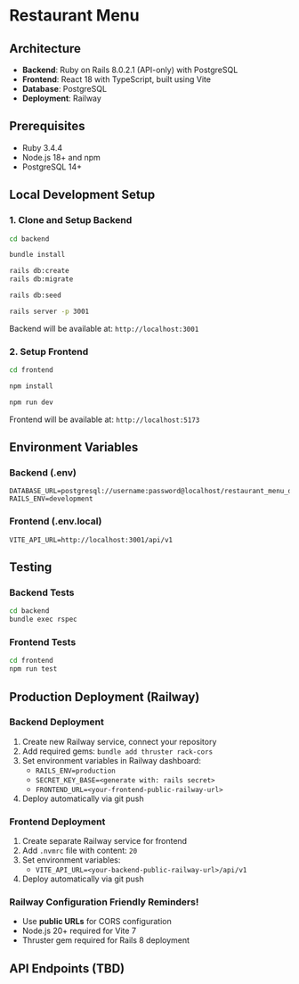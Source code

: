 # Restaurant Menu

## Architecture

- **Backend**: Ruby on Rails 8.0.2.1 (API-only) with PostgreSQL
- **Frontend**: React 18 with TypeScript, built using Vite
- **Database**: PostgreSQL
- **Deployment**: Railway

## Prerequisites

- Ruby 3.4.4
- Node.js 18+ and npm
- PostgreSQL 14+

## Local Development Setup

### 1. Clone and Setup Backend

```bash
cd backend

bundle install

rails db:create
rails db:migrate

rails db:seed

rails server -p 3001
```

Backend will be available at: `http://localhost:3001`

### 2. Setup Frontend

```bash
cd frontend

npm install

npm run dev
```

Frontend will be available at: `http://localhost:5173`

## Environment Variables

### Backend (.env)
```
DATABASE_URL=postgresql://username:password@localhost/restaurant_menu_development
RAILS_ENV=development
```

### Frontend (.env.local)
```
VITE_API_URL=http://localhost:3001/api/v1
```

## Testing

### Backend Tests
```bash
cd backend
bundle exec rspec
```

### Frontend Tests
```bash
cd frontend
npm run test
```

## Production Deployment (Railway)

### Backend Deployment
1. Create new Railway service, connect your repository
2. Add required gems: `bundle add thruster rack-cors`
3. Set environment variables in Railway dashboard:
   - `RAILS_ENV=production`
   - `SECRET_KEY_BASE=<generate with: rails secret>`
   - `FRONTEND_URL=<your-frontend-public-railway-url>`
4. Deploy automatically via git push

### Frontend Deployment
1. Create separate Railway service for frontend
2. Add `.nvmrc` file with content: `20`
3. Set environment variables:
   - `VITE_API_URL=<your-backend-public-railway-url>/api/v1`
4. Deploy automatically via git push

### Railway Configuration Friendly Reminders! 
- Use **public URLs** for CORS configuration
- Node.js 20+ required for Vite 7
- Thruster gem required for Rails 8 deployment

## API Endpoints (TBD)
